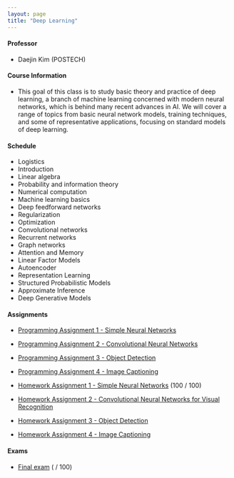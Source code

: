 ```yaml
---
layout: page
title: "Deep Learning"
---
```

#### Professor
- Daejin Kim (POSTECH)

#### Course Information

- This goal of this class is to study basic theory and practice of deep learning, a branch of machine learning concerned with modern neural networks, which is behind many recent advances in AI. We will cover a range of topics from basic neural network models, training techniques, and some of representative applications, focusing on standard models of deep learning. 

#### Schedule

- Logistics
- Introduction
- Linear algebra
- Probability and information theory 
- Numerical computation
- Machine learning basics
- Deep feedforward networks
- Regularization
- Optimization 
- Convolutional networks
- Recurrent networks 
- Graph networks
- Attention and Memory 
- Linear Factor Models
- Autoencoder
- Representation Learning
- Structured Probabilistic Models
- Approximate Inference 
- Deep Generative Models

#### Assignments

- [Programming Assignment 1 - Simple Neural Networks](/courses/deep-learning/AIGS538_PA1_20222421.pdf)

- [Programming Assignment 2 - Convolutional Neural Networks](/courses/deep-learning/AIGS538_PA2_20222421.pdf)

- [Programming Assignment 3 - Object Detection](/courses/deep-learning/AIGS538_PA3_20222421.pdf)

- [Programming Assignment 4 - Image Captioning](/courses/deep-learning/AIGS538_PA4_20222421.pdf)

- [Homework Assignment 1 - Simple Neural Networks](/courses/deep-learning/AIGS538_HW1_20222421.pdf) (100 / 100)

- [Homework Assignment 2 - Convolutional Neural Networks for Visual Recognition](/courses/deep-learning/AIGS538_HW2_20222421.pdf)

- [Homework Assignment 3 - Object Detection](/courses/deep-learning/AIGS538_HW3_20222421.pdf)

- [Homework Assignment 4 - Image Captioning](/courses/deep-learning/AIGS538_HW4_20222421.pdf)


#### Exams
- [Final exam](/courses/deep-learning/AIGS538_FINAL_20222421.pdf) ( / 100)